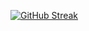 [![GitHub Streak](https://streak-stats.demolab.com?user=AAWDAAWfwfAFAAWF&theme=python-dark&hide_border=true)](https://git.io/streak-stats)
